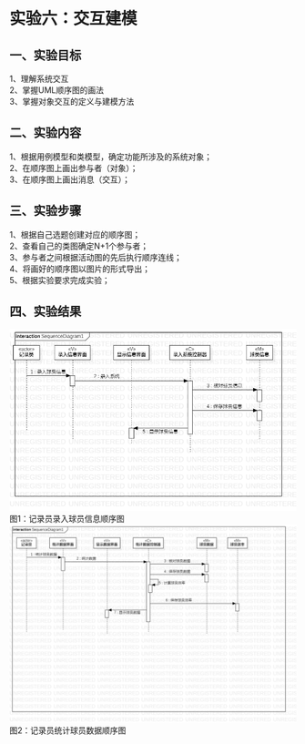 # 实验六：交互建模

## 一、实验目标 
1、理解系统交互  
2、掌握UML顺序图的画法  
3、掌握对象交互的定义与建模方法  

## 二、实验内容  
1、根据用例模型和类模型，确定功能所涉及的系统对象；  
2、在顺序图上画出参与者（对象）；  
3、在顺序图上画出消息（交互）；  

## 三、实验步骤  
1、根据自己选题创建对应的顺序图；  
2、查看自己的类图确定N+1个参与者；  
3、参与者之间根据活动图的先后执行顺序连线；  
4、将画好的顺序图以图片的形式导出；  
5、根据实验要求完成实验；  

## 四、实验结果  
![顺序图1](./SequenceDiagram1.png)  
图1：记录员录入球员信息顺序图  
![顺序图2](./SequenceDiagram2.png)  
图2：记录员统计球员数据顺序图
